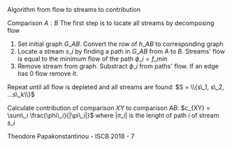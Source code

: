 <span class="heading">
Algorithm from flow to streams to contribution
</span>

Comparison $A:B$
The first step is to locate all streams by decomposing flow
1. Set initial graph $G\_{AB}$. Convert the row of $h\_{AB}$ to corresponding graph <!-- .element: class="fragment" data-fragment-index="1" -->
2. Locate a stream $s\_i$ by finding a path in $G\_{AB}$ from $A$ to $B$. Streams' flow is equal to the minimum flow of the path $\phi\_i = f\_{min}$ <!-- .element: class="fragment" data-fragment-index="2" -->
3. Remove stream from graph. Substract $\phi\_i$ from paths' flow. If an edge has $0$ flow remove it. <!-- .element: class="fragment" data-fragment-index="3" -->

Repeat until all flow is depleted and all streams are found: $S = \\{s\_1, s\_2, ...s\_k\\}$ <!-- .element: class="fragment" data-fragment-index="4" -->

<span><!-- .element: class="fragment" data-fragment-index="5" -->
Calculate contribution of comparison $XY$ to comparison $AB$: 
$c_{XY} = \sum\_i \frac{\phi\_i}{|\pi\_i|}$ 
where $|\pi\_i|$ is the lenght of path $i$ of stream $s\_i$
</span>


<footer>
Theodore Papakonstantinou - ISCB 2018 - 7
</footer>
